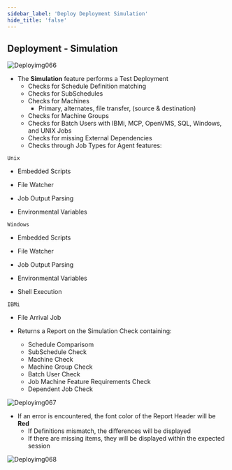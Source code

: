 ```yaml
---
sidebar_label: 'Deploy Deployment Simulation'
hide_title: 'false'
---
```


## Deployment - Simulation

![Deployimg066](../static/imgdeploy/Deployimg066.png)

* The **Simulation** feature performs a Test Deployment
    * Checks for Schedule Definition matching
    * Checks for SubSchedules
    * Checks for Machines
        * Primary, alternates, file transfer, (source & destination)
    * Checks for Machine Groups
    * Checks for Batch Users with IBMi, MCP, OpenVMS, SQL, Windows, and UNIX Jobs
    * Checks for missing External Dependencies
    * Checks through Job Types for Agent features:


```Unix```

* Embedded Scripts

* File Watcher

* Job Output Parsing

* Environmental Variables

```Windows```

* Embedded Scripts

* File Watcher
 
* Job Output Parsing
 
* Environmental Variables

* Shell Execution

```IBMi```

* File Arrival Job



* Returns a Report on the Simulation Check containing:
    * Schedule Comparisom
    * SubSchedule Check
    * Machine Check
    * Machine Group Check
    * Batch User Check
    * Job Machine Feature Requirements Check
    * Dependent Job Check

![Deployimg067](../static/imgdeploy/Deployimg067.png) 

* If an error is encountered, the font color of the Report Header will be **Red**
    * If Definitions mismatch, the differences will be displayed
    * If there are missing items, they will be displayed within the expected session

![Deployimg068](../static/imgdeploy/Deployimg068.png)